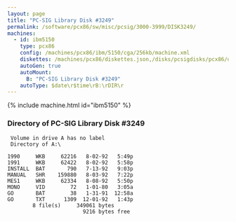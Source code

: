 ```yaml
---
layout: page
title: "PC-SIG Library Disk #3249"
permalink: /software/pcx86/sw/misc/pcsig/3000-3999/DISK3249/
machines:
  - id: ibm5150
    type: pcx86
    config: /machines/pcx86/ibm/5150/cga/256kb/machine.xml
    diskettes: /machines/pcx86/diskettes.json,/disks/pcsigdisks/pcx86/diskettes.json
    autoGen: true
    autoMount:
      B: "PC-SIG Library Disk #3249"
    autoType: $date\r$time\rB:\rDIR\r
---
```


{% include machine.html id="ibm5150" %}

### Directory of PC-SIG Library Disk #3249

     Volume in drive A has no label
     Directory of A:\

    1990     WKB     62216   8-02-92   5:49p
    1991     WKB     62422   8-02-92   5:58p
    INSTALL  BAT       790   7-13-92   9:03p
    MANUAL   SHR    159880   8-03-92   7:22p
    MES1     WKB     62334   8-08-92   5:50p
    MONO     VID        72   1-01-80   3:05a
    GO       BAT        38   1-31-91  12:58a
    GO       TXT      1309  12-01-92   1:43p
            8 file(s)     349061 bytes
                            9216 bytes free

